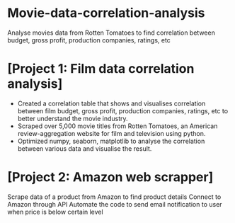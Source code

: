 # Movie-data-correlation-analysis
Analyse movies data from Rotten Tomatoes to find correlation between budget, gross profit, production companies, ratings, etc

# [Project 1: Film data correlation analysis]
* Created a correlation table that shows and visualises correlation between film budget, gross profit, production companies, ratings, etc to better understand the movie industry.
* Scraped over 5,000 movie titles from Rotten Tomatoes, an American review-aggregation website for film and television using python.
* Optimized numpy, seaborn, matplotlib to analyse the correlation between various data and visualise the result.

# [Project 2: Amazon web scrapper]
Scrape data of a product from Amazon to find product details
Connect to Amazon through API
Automate the code to send email notification to user when price is below certain level



